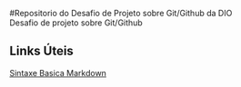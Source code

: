  #Repositorio do Desafio de Projeto sobre Git/Github da DIO   
Desafio de projeto sobre Git/Github

## Links  Úteis 
[Sintaxe Basica Markdown](https://www.markdownguide.org/getting-started/)
